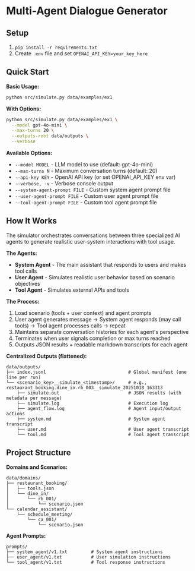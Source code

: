 # Multi-Agent Dialogue Generator

## Setup

1. `pip install -r requirements.txt`
2. Create `.env` file and set `OPENAI_API_KEY=your_key_here`

## Quick Start

**Basic Usage:**
```bash
python src/simulate.py data/examples/ex1
```

**With Options:**
```bash
python src/simulate.py data/examples/ex1 \
  --model gpt-4o-mini \
  --max-turns 20 \
  --outputs-root data/outputs \
  --verbose
```

**Available Options:**
- `--model MODEL` - LLM model to use (default: gpt-4o-mini)
- `--max-turns N` - Maximum conversation turns (default: 20)
- `--api-key KEY` - OpenAI API key (or set OPENAI_API_KEY env var)
- `--verbose, -v` - Verbose console output
- `--system-agent-prompt FILE` - Custom system agent prompt file
- `--user-agent-prompt FILE` - Custom user agent prompt file  
- `--tool-agent-prompt FILE` - Custom tool agent prompt file

## How It Works

The simulator orchestrates conversations between three specialized AI agents to generate realistic user-system interactions with tool usage.

**The Agents:**
- **System Agent** - The main assistant that responds to users and makes tool calls
- **User Agent** - Simulates realistic user behavior based on scenario objectives  
- **Tool Agent** - Simulates external APIs and tools

**The Process:**
1. Load scenario (tools + user context) and agent prompts
2. User agent generates message → System agent responds (may call tools) → Tool agent processes calls → repeat
3. Maintains separate conversation histories for each agent's perspective
4. Terminates when user signals completion or max turns reached
5. Outputs JSON results + readable markdown transcripts for each agent

**Centralized Outputs (flattened):**
```
data/outputs/
├── index.jsonl                               # Global manifest (one line per run)
└── <scenario_key>__simulate_<timestamp>/     # e.g., restaurant_booking.dine_in.rb_003__simulate_20251018_163313
    ├── simulate.out                          # JSON results (with metadata per message)
    ├── simulate.log                          # Execution log
    ├── agent_flow.log                        # Agent input/output actions
    ├── system.md                             # System agent transcript
    ├── user.md                               # User agent transcript
    └── tool.md                               # Tool agent transcript
```

## Project Structure

**Domains and Scenarios:**
```
data/domains/
├── restaurant_booking/
│   ├── tools.json
│   └── dine_in/
│       └── rb_001/
│           └── scenario.json
└── calendar_assistant/
    └── schedule_meeting/
        └── ca_001/
            └── scenario.json
```

**Agent Prompts:**
```
prompts/
├── system_agent/v1.txt         # System agent instructions
├── user_agent/v1.txt           # User simulation instructions  
└── tool_agent/v1.txt           # Tool response instructions
```